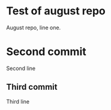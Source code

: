# Test of august repo
August repo, line one.

# Second commit
Second line

## Third commit
Third line